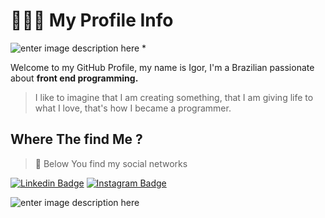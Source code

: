 # 👨🏻‍💻 My Profile Info

![enter image description here](https://img.itch.zone/aW1nLzExNTExMTguZ2lm/original/wRWQpp.gif)
*
>
Welcome to my GitHub Profile, my name is Igor, I'm a Brazilian passionate about **front end programming.**

>I like to imagine that I am creating something, that I am giving life to what I love, that's how I became a programmer.

## Where The find Me ?

>🧷 Below You find my social networks
> 
 [![Linkedin
 Badge](https://img.shields.io/badge/-LinkedIn-3B23FA?style=flat-square&logo=Linkedin&logoColor=white&link=https://www.linkedin.com/in/igor-marques-47ba5b155/)](https://www.linkedin.com/in/igor-marques-47ba5b155/) [![Instagram
 Badge](https://img.shields.io/badge/-Instagram-3B23FA?style=flat-square&logo=Instagram&logoColor=white&link=https://www.instagram.com/igormarques_1973)](https://www.instagram.com/igormarques_1973)

![enter image description here](https://i.pinimg.com/originals/b8/2f/28/b82f28a7e9c8fcb3868d3d94652c107c.gif)
